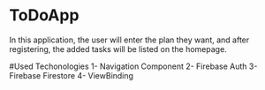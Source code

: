 # ToDoApp
In this application, the user will enter the plan they want, and after registering, the added tasks will be listed on the homepage.

#Used Techonologies
  1- Navigation Component
  2- Firebase Auth
  3- Firebase Firestore
  4- ViewBinding
